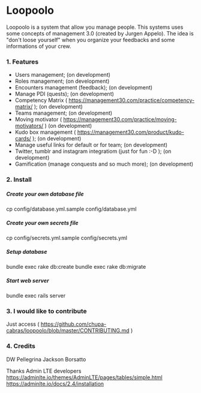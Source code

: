 # Loopoolo

Loopoolo is a system that allow you manage people. This systems uses some concepts of management 3.0 (created by Jurgen Appelo). The idea is "don't loose yourself" when you organize your feedbacks and some informations of your crew. 

### 1. Features

* Users management;  (on development)
* Roles management;  (on development)
* Encounters management (feedback);  (on development)
* Manage PDI (quests);  (on development)
* Competency Matrix ( https://management30.com/practice/competency-matrix/ );  (on development)
* Teams management;  (on development)
* Moving motivator ( https://management30.com/practice/moving-motivators/ )  (on development)
* Kudo box management ( https://management30.com/product/kudo-cards/ );  (on development)
* Manage useful links for default or for team;  (on development)
* Twitter, tumblr and instagram integratiom (just for fun :-D );  (on development)
* Gamification (manage conquests and so much more);  (on development)


### 2. Install

##### Create your own database file
cp config/database.yml.sample config/database.yml

##### Create your own secrets file
cp config/secrets.yml.sample config/secrets.yml

##### Setup database
bundle exec rake db:create
bundle exec rake db:migrate

##### Start web server
bundle exec rails server

### 3. I would like to contribute

Just access ( https://github.com/chupa-cabras/loopoolo/blob/master/CONTRIBUTING.md )

### 4. Credits
DW Pellegrina 
Jackson Borsatto

Thanks Admin LTE developers
https://adminlte.io/themes/AdminLTE/pages/tables/simple.html
https://adminlte.io/docs/2.4/installation
